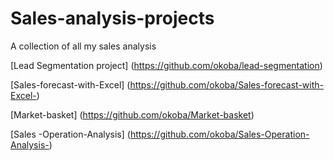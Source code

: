 # Sales-analysis-projects
A collection of all my sales analysis

[Lead Segmentation project] (https://github.com/okoba/lead-segmentation)

[Sales-forecast-with-Excel] (https://github.com/okoba/Sales-forecast-with-Excel-)

[Market-basket] (https://github.com/okoba/Market-basket)

[Sales -Operation-Analysis] (https://github.com/okoba/Sales-Operation-Analysis-)
